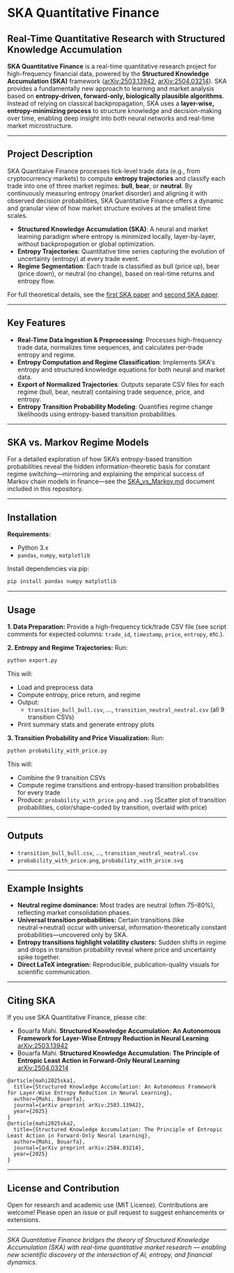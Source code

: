 
# SKA Quantitative Finance

## Real-Time Quantitative Research with Structured Knowledge Accumulation

**SKA Quantitative Finance** is a real-time quantitative research project for high-frequency financial data, powered by the **Structured Knowledge Accumulation (SKA)** framework ([arXiv:2503.13942](https://arxiv.org/abs/2503.13942), [arXiv:2504.03214](https://arxiv.org/abs/2504.03214)).
SKA provides a fundamentally new approach to learning and market analysis based on **entropy-driven, forward-only, biologically plausible algorithms**. Instead of relying on classical backpropagation, SKA uses a **layer-wise, entropy-minimizing process** to structure knowledge and decision-making over time, enabling deep insight into both neural networks and real-time market microstructure.

---

## Project Description

SKA Quantitaive Finance processes tick-level trade data (e.g., from cryptocurrency markets) to compute **entropy trajectories** and classify each trade into one of three market regimes: **bull**, **bear**, or **neutral**.
By continuously measuring entropy (market disorder) and aligning it with observed decision probabilities, SKA Quantitative Finance offers a dynamic and granular view of how market structure evolves at the smallest time scales.

* **Structured Knowledge Accumulation (SKA)**: A neural and market learning paradigm where entropy is minimized locally, layer-by-layer, without backpropagation or global optimization.
* **Entropy Trajectories**: Quantitative time series capturing the evolution of uncertainty (entropy) at every trade event.
* **Regime Segmentation**: Each trade is classified as bull (price up), bear (price down), or neutral (no change), based on real-time returns and entropy flow.

For full theoretical details, see the [first SKA paper](https://arxiv.org/abs/2503.13942) and [second SKA paper](https://arxiv.org/abs/2504.03214).

---

## Key Features

* **Real-Time Data Ingestion & Preprocessing**: Processes high-frequency trade data, normalizes time sequences, and calculates per-trade entropy and regime.
* **Entropy Computation and Regime Classification**: Implements SKA's entropy and structured knowledge equations for both neural and market data.
* **Export of Normalized Trajectories**: Outputs separate CSV files for each regime (bull, bear, neutral) containing trade sequence, price, and entropy.
* **Entropy Transition Probability Modeling**: Quantifies regime change likelihoods using entropy-based transition probabilities.

---
## SKA vs. Markov Regime Models

For a detailed exploration of how SKA’s entropy-based transition probabilities reveal the hidden information-theoretic basis for constant regime switching—mirroring and explaining the empirical success of Markov chain models in finance—see the [SKA_vs_Markov.md](SKA_vs_Markov.md) document included in this repository.

---

## Installation

**Requirements:**

* Python 3.x
* `pandas`, `numpy`, `matplotlib`

Install dependencies via pip:

```bash
pip install pandas numpy matplotlib
```



---
## Usage

**1. Data Preparation:**
Provide a high-frequency tick/trade CSV file (see script comments for expected columns: `trade_id`, `timestamp`, `price`, `entropy`, etc.).

**2. Entropy and Regime Trajectories:**
Run:

```bash
python export.py
```

This will:

* Load and preprocess data
* Compute entropy, price return, and regime
* Output:
  * `transition_bull_bull.csv`, ..., `transition_neutral_neutral.csv` (all 9 transition CSVs)
* Print summary stats and generate entropy plots

**3. Transition Probability and Price Visualization:**
Run:

```bash
python probability_with_price.py
```

This will:

* Combine the 9 transition CSVs
* Compute regime transitions and entropy-based transition probabilities for every trade
* Produce: `probability_with_price.png` and `.svg`
  (Scatter plot of transition probabilities, color/shape-coded by transition, overlaid with price)

---

## Outputs

* `transition_bull_bull.csv`, ..., `transition_neutral_neutral.csv`
* `probability_with_price.png`, `probability_with_price.svg`



---

## Example Insights

* **Neutral regime dominance:** Most trades are neutral (often 75–80%), reflecting market consolidation phases.
* **Universal transition probabilities:** Certain transitions (like neutral→neutral) occur with universal, information-theoretically constant probabilities—uncovered only by SKA.
* **Entropy transitions highlight volatility clusters:** Sudden shifts in regime and drops in transition probability reveal where price and uncertainty spike together.
* **Direct LaTeX integration:** Reproducible, publication-quality visuals for scientific communication.

---

## Citing SKA

If you use SKA Quantitative Finance, please cite:

* Bouarfa Mahi.
  **Structured Knowledge Accumulation: An Autonomous Framework for Layer-Wise Entropy Reduction in Neural Learning**
  [arXiv:2503.13942](https://arxiv.org/abs/2503.13942)
* Bouarfa Mahi.
  **Structured Knowledge Accumulation: The Principle of Entropic Least Action in Forward-Only Neural Learning**
  [arXiv:2504.03214](https://arxiv.org/abs/2504.03214)

```
@article{mahi2025ska1,
  title={Structured Knowledge Accumulation: An Autonomous Framework for Layer-Wise Entropy Reduction in Neural Learning},
  author={Mahi, Bouarfa},
  journal={arXiv preprint arXiv:2503.13942},
  year={2025}
}
@article{mahi2025ska2,
  title={Structured Knowledge Accumulation: The Principle of Entropic Least Action in Forward-Only Neural Learning},
  author={Mahi, Bouarfa},
  journal={arXiv preprint arXiv:2504.03214},
  year={2025}
}
```

---

## License and Contribution

Open for research and academic use (MIT License).
Contributions are welcome! Please open an issue or pull request to suggest enhancements or extensions.

---

*SKA Quantitative Finance bridges the theory of Structured Knowledge Accumulation (SKA) with real-time quantitative market research — enabling new scientific discovery at the intersection of AI, entropy, and financial dynamics.*